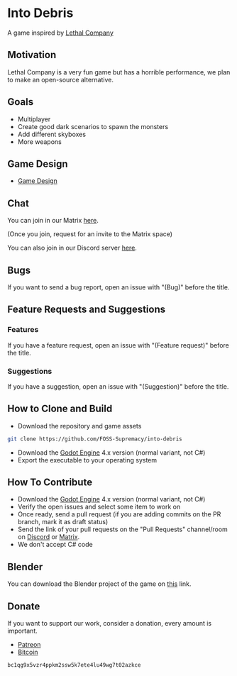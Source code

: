 # Into Debris

A game inspired by [Lethal Company](https://store.steampowered.com/app/1966720/Lethal_Company/)

## Motivation

Lethal Company is a very fun game but has a horrible performance, we plan to make an open-source alternative.

## Goals

- Multiplayer
- Create good dark scenarios to spawn the monsters
- Add different skyboxes
- More weapons

## Game Design

- [Game Design](gdd.md)

## Chat

You can join in our Matrix [here](https://matrix.to/#/#foss-supremacy-join:matrix.org).

(Once you join, request for an invite to the Matrix space)

You can also join in our Discord server [here](https://discord.gg/d9ca4U64H4).

## Bugs

If you want to send a bug report, open an issue with "(Bug)" before the title.

## Feature Requests and Suggestions

### Features

If you have a feature request, open an issue with "(Feature request)" before the title.

### Suggestions

If you have a suggestion, open an issue with "(Suggestion)" before the title.

## How to Clone and Build

- Download the repository and game assets

```sh
git clone https://github.com/FOSS-Supremacy/into-debris
```

- Download the [Godot Engine](https://godotengine.org/) 4.x version (normal variant, not C#)
- Export the executable to your operating system

## How To Contribute

- Download the [Godot Engine](https://godotengine.org/) 4.x version (normal variant, not C#)
- Verify the open issues and select some item to work on
- Once ready, send a pull request (if you are adding commits on the PR branch, mark it as draft status)
- Send the link of your pull requests on the "Pull Requests" channel/room on [Discord](https://discord.gg/tk6Vnxv9Qt) or [Matrix](https://matrix.to/#/!vIwqjDewTZpciZqhEp:matrix.org?via=matrix.org).
- We don't accept C# code

## Blender

You can download the Blender project of the game on [this](https://drive.google.com/drive/folders/1jZBCqkpzXVJBxL5ivKAEt7b-HUksD-1X?usp=drive_link) link.

## Donate

If you want to support our work, consider a donation, every amount is important.

- [Patreon](https://www.patreon.com/foss_supremacy)
- [Bitcoin](https://bitcoin.org)

```
bc1qg9x5vzr4ppkm2ssw5k7ete4lu49wg7t02azkce
```
